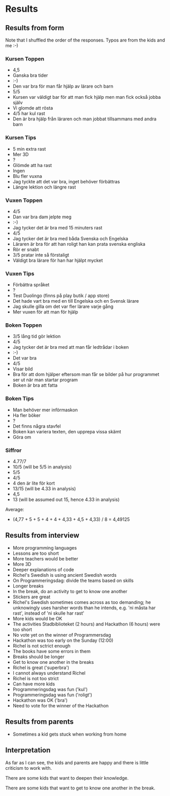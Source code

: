 # Results

## Results from form

Note that I shuffled the order of the responses. Typos are from the kids
and me :-)

### Kursen Toppen

 * 4,5
 * Ganska bra tider
 * :-)
 * Den var bra för man får hjälp av lärare och barn 
 * 5/5
 * Kursen var väldigt bar för att man fick hjälp men man fick också jobba själv
 * Vi glomde att rösta
 * 4/5 har kul rast
 * Den är bra hjälp från läraren och man jobbat tillsammans med andra barn

### Kursen Tips

 * 5 min extra rast
 * Mer 3D
 * ?
 * Glömde att ha rast
 * Ingen
 * Blu fler vuxna
 * Jag tyckte att det var bra, inget behöver förbättras
 * Längre lektion och längre rast

### Vuxen Toppen

 * 4/5
 * Dan var bra dam jelpte meg
 * :-)
 * Jag tycker det är bra med 15 minuters rast
 * 4/5
 * Jag tycker det är bra med båda Svenska och Engelska
 * Läraren är bra för att han roligt han kan prata svenska engliska
 * Rör er snabt
 * 3/5 pratar inte så förstaligt
 * Väldigt bra lärare för han har hjälpt mycket

### Vuxen Tips

 * Förbättra språket
 * ?
 * Test Duolingo (finns på play butik / app store)
 * Det hade vart bra med en till Engelska och en Svensk lärare 
 * Jag skulle gilla om det var fler lärare varje gång
 * Mer vuxen för att man för hjälp

### Boken Toppen

 * 3/5 lång tid gör lektion
 * 4/5
 * Jag tycker det är bra med att man får ledtrådar i boken
 * :-)
 * Det var bra
 * 4/5
 * Visar bild
 * Bra för att dom hjälper eftersom man får se bilder på hur programmet ser ut när man startar program
 * Boken är bra att fatta

### Boken Tips

 * Man behöver mer införmaskon
 * Ha fler böker
 * ?
 * Det finns några stavfel
 * Boken kan variera texten, den upprepa vissa skämt
 * Göra om

### Siffror

 * 4.77/7
 * 10/5 (will be 5/5 in analysis)
 * 5/5
 * 4/5
 * 4 den är lite för kort
 * 13/15 (will be 4.33 in analysis)
 * 4,5
 * 13 (will be assumed out 15, hence 4.33 in analysis)

Average:

 * (4,77 + 5 + 5 + 4 + 4 + 4,33 + 4,5 + 4,33) / 8 = 4,49125

## Results from interview

 * More programming languages
 * Lessons are too short
 * More teachers would be better
 * More 3D
 * Deeper explanations of code
 * Richel's Swedish is using ancient Swedish words 
 * On Programmeringsdag: divide the teams based on skills
 * Longer breaks
 * In the break, do an activity to get to know one another
 * Stickers are great
 * Richel's Swedish sometimes comes across as too demanding;
   he unknowingly uses harsher words than he intends, e.g.
   'ni måsta har rast', instead of 'ni skulle har rast'
 * More kids would be OK
 * The activities Stadbiblioteket (2 hours) and Hackathon (6 hours)
   were too short
 * No vote yet on the winner of Programmersdag
 * Hackathon was too early on the Sunday (12:00)
 * Richel is not sctrict enough
 * The books have some errors in them
 * Breaks should be longer
 * Get to know one another in the breaks
 * Richel is great ('superbra')
 * I cannot always understand Richel
 * Richel is not too strict
 * Can have more kids
 * Programmeringsdag was fun ('kul')
 * Programmeringsdag was fun ('roligt')
 * Hackathon was OK ('bra')
 * Need to vote for the winner of the Hackathon

## Results from parents

 * Sometimes a kid gets stuck when working from home

## Interpretation

As far as I can see, the kids and parents are happy
and there is little criticism to work with.

There are some kids that want to deepen their knowledge.

There are some kids that want to get to know one another in the break.



